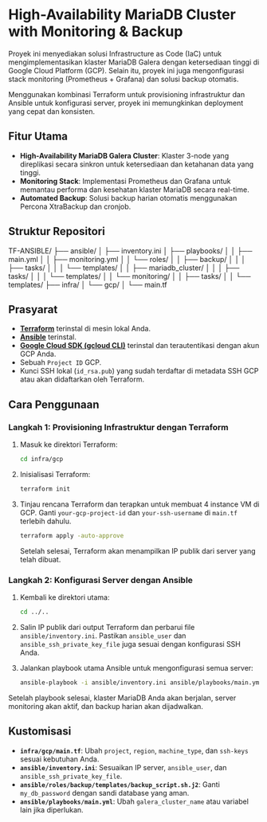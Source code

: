 # High-Availability MariaDB Cluster with Monitoring & Backup

Proyek ini menyediakan solusi Infrastructure as Code (IaC) untuk mengimplementasikan klaster MariaDB Galera dengan ketersediaan tinggi di Google Cloud Platform (GCP). Selain itu, proyek ini juga mengonfigurasi stack monitoring (Prometheus + Grafana) dan solusi backup otomatis.

Menggunakan kombinasi Terraform untuk provisioning infrastruktur dan Ansible untuk konfigurasi server, proyek ini memungkinkan deployment yang cepat dan konsisten.

## Fitur Utama

* **High-Availability MariaDB Galera Cluster**: Klaster 3-node yang direplikasi secara sinkron untuk ketersediaan dan ketahanan data yang tinggi.
* **Monitoring Stack**: Implementasi Prometheus dan Grafana untuk memantau performa dan kesehatan klaster MariaDB secara real-time.
* **Automated Backup**: Solusi backup harian otomatis menggunakan Percona XtraBackup dan cronjob.

## Struktur Repositori

TF-ANSIBLE/
├── ansible/
│ ├── inventory.ini
│ ├── playbooks/
│ │ ├── main.yml
│ │ ├── monitoring.yml
│ │ └── roles/
│ │ ├── backup/
│ │ │ ├── tasks/
│ │ │ └── templates/
│ │ ├── mariadb_cluster/
│ │ │ ├── tasks/
│ │ │ └── templates/
│ │ └── monitoring/
│ │ ├── tasks/
│ │ └── templates/
├── infra/
│ └── gcp/
│ └── main.tf

## Prasyarat

* [**Terraform**](https://www.terraform.io/downloads.html) terinstal di mesin lokal Anda.
* [**Ansible**](https://docs.ansible.com/ansible/latest/installation_guide/index.html) terinstal.
* [**Google Cloud SDK (gcloud CLI)**](https://cloud.google.com/sdk/docs/install) terinstal dan terautentikasi dengan akun GCP Anda.
* Sebuah `Project ID` GCP.
* Kunci SSH lokal (`id_rsa.pub`) yang sudah terdaftar di metadata SSH GCP atau akan didaftarkan oleh Terraform.

## Cara Penggunaan

### Langkah 1: Provisioning Infrastruktur dengan Terraform

1.  Masuk ke direktori Terraform:
    ```bash
    cd infra/gcp
    ```

2.  Inisialisasi Terraform:
    ```bash
    terraform init
    ```

3.  Tinjau rencana Terraform dan terapkan untuk membuat 4 instance VM di GCP. Ganti `your-gcp-project-id` dan `your-ssh-username` di `main.tf` terlebih dahulu.
    ```bash
    terraform apply -auto-approve
    ```
    Setelah selesai, Terraform akan menampilkan IP publik dari server yang telah dibuat.

### Langkah 2: Konfigurasi Server dengan Ansible

1.  Kembali ke direktori utama:
    ```bash
    cd ../..
    ```

2.  Salin IP publik dari output Terraform dan perbarui file `ansible/inventory.ini`. Pastikan `ansible_user` dan `ansible_ssh_private_key_file` juga sesuai dengan konfigurasi SSH Anda.

3.  Jalankan playbook utama Ansible untuk mengonfigurasi semua server:
    ```bash
    ansible-playbook -i ansible/inventory.ini ansible/playbooks/main.yml
    ```

Setelah playbook selesai, klaster MariaDB Anda akan berjalan, server monitoring akan aktif, dan backup harian akan dijadwalkan.

## Kustomisasi

* **`infra/gcp/main.tf`**: Ubah `project`, `region`, `machine_type`, dan `ssh-keys` sesuai kebutuhan Anda.
* **`ansible/inventory.ini`**: Sesuaikan IP server, `ansible_user`, dan `ansible_ssh_private_key_file`.
* **`ansible/roles/backup/templates/backup_script.sh.j2`**: Ganti `my_db_password` dengan sandi database yang aman.
* **`ansible/playbooks/main.yml`**: Ubah `galera_cluster_name` atau variabel lain jika diperlukan.
